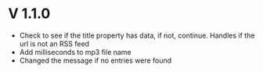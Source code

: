 # V 1.1.0

- Check to see if the title property has data, if not, continue. Handles if the url is not an RSS feed
- Add milliseconds to mp3 file name
- Changed the message if no entries were found